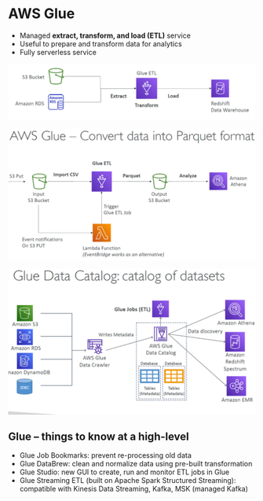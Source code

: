 # AWS Glue

- Managed **extract, transform, and load (ETL)** service
- Useful to prepare and transform data for analytics
- Fully serverless service

![alt text](image.png)

![alt text](image-1.png)

![alt text](image-2.png)

## Glue – things to know at a high-level

- Glue Job Bookmarks: prevent re-processing old data
- Glue DataBrew: clean and normalize data using pre-built transformation
- Glue Studio: new GUI to create, run and monitor ETL jobs in Glue
- Glue Streaming ETL (built on Apache Spark Structured Streaming):
  compatible with Kinesis Data Streaming, Kafka, MSK (managed Kafka)
